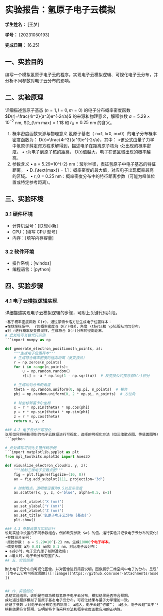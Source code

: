           
# 实验报告：氢原子电子云模拟

**学生姓名：** [王梦] 

**学号：** [20231050193] 

**完成日期：** [6.25]

## 一、实验目的
编写一个模拟氢原子电子云的程序，实现电子云模拟逻辑、可视化电子云分布，并分析不同参数对电子云分布的影响。

## 二、实验原理
详细描述氢原子基态 ($n=1, l=0, m=0$) 的电子分布概率密度函数 $D(r)=\frac{4r^2}{a^3}e^{-2r/a}$ 的来源和物理意义，解释参数 $a = 5.29 \times 10^{-2}$ nm, $D_{\rm max} = 1.1$ 和 $r_0 = 0.25$ nm 的含义。

1. 概率密度函数来源与物理意义
氢原子基态（ n=1, l=0, m=0）的电子分布概率密度函数为： D(r)=\frac{4r^2}{a^3}e^{-2r/a}，其中：
•该公式由量子力学中氢原子薛定谔方程求解得到，描述电子在距离原子核为 r处出现的概率密度。
• r为电子到原子核的距离， D(r)值越大，电子在该区域出现的概率越高。
2. 参数含义
• a = 5.29×10^{-2} nm：玻尔半径，表征氢原子中电子基态的特征距离。
• D_{\text{max}} = 1.1：概率密度的最大值，对应电子出现概率最高的区域。
• r_0 = 0.25 nm：概率密度分布中的特征距离参数（可能为峰值位置或特定参考距离）。
## 三、实验环境
### 3.1 硬件环境
- 计算机型号：[联想小新]
- CPU：[填写 CPU 型号]
- 内存：[填写内存容量]

### 3.2 软件环境
- 操作系统：[windos]
- 编程语言：[python]


## 四、实验步骤
### 4.1 电子云模拟逻辑实现
详细描述实现电子云模拟逻辑的步骤，可附上关键代码片段。
```python
◦基于概率密度函数 D(r)，通过蒙特卡洛方法生成电子位置样本：
▪在球坐标系中， r的概率密度与 D(r)相关，角度 \theta和 \phi服从均匀分布。
▪对 r进行概率反变换采样，生成符合 D(r)分布的径向距离。
# 此处填写关键代码示例
```import numpy as np

def generate_electron_positions(n_points, a):
    """生成电子位置样本"""
    # 生成符合概率密度的径向距离（反变换法）
    r = np.zeros(n_points)
    for i in range(n_points):
        u = np.random.random()
        r[i] = -a * np.log(1 - np.sqrt(u))  # 反变换公式推导自D(r)积分
        
    # 生成均匀分布的角度
    theta = np.random.uniform(0, np.pi, n_points)  # 极角
    phi = np.random.uniform(0, 2 * np.pi, n_points)  # 方位角
    
    # 球坐标转笛卡尔坐标
    x = r * np.sin(theta) * np.cos(phi)
    y = r * np.sin(theta) * np.sin(phi)
    z = r * np.cos(theta)
    return x, y, z

### 4.2 电子云分布可视化
说明如何将模拟得到的电子云数据进行可视化，选择的可视化方法（如三维散点图、等值面图等），并附上关键代码片段。
```python

# 此处填写可视化关键代码示例
```import matplotlib.pyplot as plt
from mpl_toolkits.mplot3d import Axes3D

def visualize_electron_cloud(x, y, z):
    """绘制三维电子云散点图"""
    fig = plt.figure(figsize=(10, 8))
    ax = fig.add_subplot(111, projection='3d')
    
    # 绘制散点，透明度设置为0.5以显示密度
    ax.scatter(x, y, z, c='blue', alpha=0.5, s=1)
    
    ax.set_xlabel('X (nm)')
    ax.set_ylabel('Y (nm)')
    ax.set_zlabel('Z (nm)')
    ax.set_title('氢原子电子云分布 (基态)')
    plt.show()

### 4.3 参数设置与实验运行
说明实验中设置的不同参数组合，例如改变参数 $a$ 的值，运行实验并记录电子云分布的变化情况。
•参数组合示例：
◦原始参数： a = 5.29×10^{-2} nm，生成10000个电子样本。
◦改变参数 a为 0.01 nm和 0.1 nm，对比电子云分布：
▪ a减小时，电子云向原子核附近收缩；
▪ a增大时，电子云分布范围扩大。
## 五、实验结果

附上电子云分布的可视化图像，并对图像进行简要说明。图像展示三维空间中电子的分布，呈现“球形对称”特征，中心（原子核位置）附近点密度较低，在 r \approx a处密度最高，符合基态电子云“概率分布峰值在玻尔半径附近”的理论预期。
![电子云分布可视化图像]([![image](https://github.com/user-attachments/assets/9fc3c9e2-8a19-4155-966a-baa88c423ee3)
])


## 六、实验结论
总结实验结果，说明是否成功模拟氢原子电子云分布，模拟结果是否符合预期。
成功通过程序模拟了氢原子基态电子云分布，可视化结果与量子力学理论一致。
验证了参数 a对电子云分布范围的影响： a越大，电子云越“弥散”； a越小，电子云越“集中”于原子核附近。
模拟结果符合预期，证明蒙特卡洛采样方法和概率密度函数应用的正确性。

        
